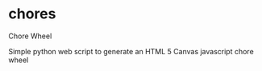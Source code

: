 # chores
 Chore Wheel

 Simple python web script to generate an HTML 5 Canvas javascript chore wheel
